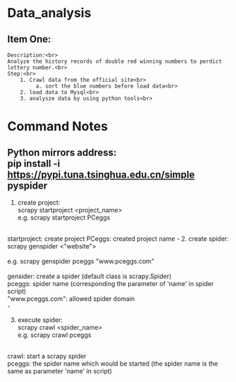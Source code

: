 # Data_analysis
## Item One:
	Description:<br>
	Analyze the history records of double red winning numbers to perdict lottery number.<br>
	Step:<br>
		1. Crawl data from the official site<br>
			 a. sort the blue numbers before load data<br>
		2. load data to Mysql<br>
		3. analysze data by using python tools<br>
		

# Command Notes
Python mirrors address:<br>
pip install -i https://pypi.tuna.tsinghua.edu.cn/simple pyspider<br>
-
1. create project:<br>
scrapy startproject <project_name><br>
e.g. scrapy startproject PCeggs<br>
<br>
startproject: create project
PCeggs: created project name
-
2. create spider:<br>
scrapy genspider <spider_name> <"website"><br>
<br>
e.g. scrapy genspider pceggs "www.pceggs.com"<br>
<br>
gensider: create a spider (default class is scrapy.Spider)<br>
pceggs: spider name (corresponding the parameter of 'name' in spider script)<br>
"www.pceggs.com": allowed spider domain<br>
-

3. execute spider:<br>
scrapy crawl <spider_name><br>
e.g. scrapy crawl pceggs<br>
<br>
crawl: start a scrapy spider<br>
pceggs: the spider name which would be started (the spider name is the same as parameter 'name' in script)<br>
